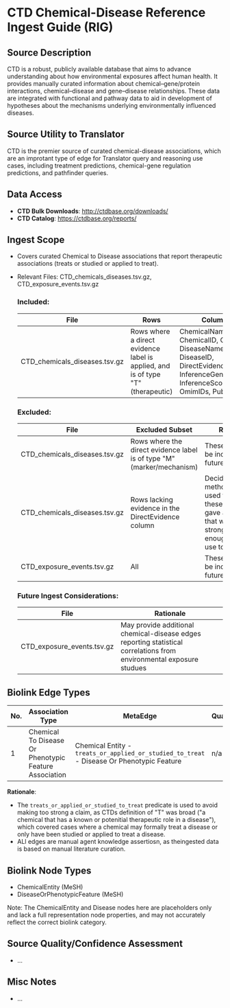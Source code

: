 # CTD Chemical-Disease Reference Ingest Guide (RIG)

## Source Description
CTD is a robust, publicly available database that aims to advance understanding about how environmental exposures affect human health. It provides manually curated information about chemical–gene/protein interactions, chemical–disease and gene–disease relationships. These data are integrated with functional and pathway data to aid in development of hypotheses about the mechanisms underlying environmentally influenced diseases.

## Source Utility to Translator
CTD is the premier source of curated chemical-disease associations, which are an improtant type of edge for Translator query and reasoning use cases, including treatment predictions, chemical-gene regulation predictions, and pathfinder queries. 

## Data Access
- **CTD Bulk Downloads**: http://ctdbase.org/downloads/
- **CTD Catalog**: https://ctdbase.org/reports/
     
## Ingest Scope
- Covers curated Chemical to Disease associations that report therapeutic associations (treats or studied or applied to treat). 
- Relevant Files:  CTD_chemicals_diseases.tsv.gz, CTD_exposure_events.tsv.gz


  ### Included:

  | File | Rows | Columns |
  |----------|----------|----------|
  | CTD_chemicals_diseases.tsv.gz  | Rows where a direct evidence label is applied, and is of type "T" (therapeutic)  | ChemicalName, ChemicalID, CasRN, DiseaseName, DiseaseID, DirectEvidence, InferenceGeneSymbol, InferenceScore, OmimIDs, PubMedIDs |

  ### Excluded:

  | File | Excluded Subset | Rationale  |
  |----------|----------|----------|
  | CTD_chemicals_diseases.tsv.gz  | Rows where the direct evidence label is of type "M" (marker/mechanism) | These will likely be included in a future ingest |
  | CTD_chemicals_diseases.tsv.gz  | Rows lacking evidence in the DirectEvidence column | Decided that the methodology used to create these inferences gave associations that were not strong/meaningful enough to be of use to Translator |
  | CTD_exposure_events.tsv.gz | All | These will likely be included in a future ingest |

  ### Future Ingest Considerations:

  | File | Rationale |
  |----------|----------|
  | CTD_exposure_events.tsv.gz | May provide additional chemical-disease edges reporting statistical correlations from environmental exposure studues |

## Biolink Edge Types

| No. | Association Type | MetaEdge | Qualifiers |  AT / KL  | Evidence Code  |
|----------|----------|----------|----------|----------|----------|
| 1 | Chemical To Disease Or Phenotypic Feature Association | Chemical Entity - `treats_or_applied_or_studied_to_treat` - Disease Or Phenotypic Feature  |  n/a  |  manual agent, knowledge assertion  | n.s. |

**Rationale**:
- The `treats_or_applied_or_studied_to_treat` predicate is used to avoid making too strong a claim, as CTDs definition of "T" was broad ("a chemical that has a known or potenitial therapeutic role in a disease"), which covered cases where a chemical may formally treat a disease or only have been studied or applied to treat a disease. 
- ALl edges are manual agent knowledge assertiosn, as theingested data is based on manual literature curation.
      
## Biolink Node Types
- ChemicalEntity (MeSH)
- DiseaseOrPhenotypicFeature (MeSH)

Note: The ChemicalEntity and Disease nodes here are placeholders only and lack a full representation node properties, and may not accurately reflect the correct biolink category.



## Source Quality/Confidence Assessment
- ...


## Misc Notes
- ...



